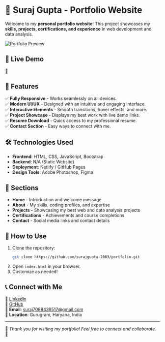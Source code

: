 # 🌟 Suraj Gupta - Portfolio Website

Welcome to my **personal portfolio website**! This project showcases my **skills, projects, certifications, and experience** in web development and data analysis.

![Portfolio Preview](Image/portfolio_preview.png)  

## 🔗 Live Demo
 🚀

## 📌 Features
✅ **Fully Responsive** - Works seamlessly on all devices.  
✅ **Modern UI/UX** - Designed with an intuitive and engaging interface.  
✅ **Interactive Elements** - Smooth transitions, hover effects, and more.  
✅ **Project Showcase** - Displays my best work with live demo links.  
✅ **Resume Download** - Quick access to my professional resume.  
✅ **Contact Section** - Easy ways to connect with me.  

## 🛠️ Technologies Used
- **Frontend**: HTML, CSS, JavaScript, Bootstrap
- **Backend**: N/A (Static Website)
- **Deployment**: Netlify / GitHub Pages
- **Design Tools**: Adobe Photoshop, Figma

## 📂 Sections
- **Home** - Introduction and welcome message
- **About** - My skills, coding profiles, and expertise
- **Projects** - Showcasing my best web and data analysis projects
- **Certifications** - Achievements and course completions
- **Contact** - Social media links and contact details

## 🚀 How to Use
1. Clone the repository:
   ```bash
   git clone https://github.com/surajgupta-2003/portfolio.git
   ```
2. Open `index.html` in your browser.
3. Customize as needed!

## 📞 Connect with Me
🔗 [LinkedIn](https://www.linkedin.com/in/suraj-gupta-243230237/)  
🔗 [GitHub](https://github.com/surajgupta-2003)  
📧 **Email**: suraj7088439517@gmail.com  
📍 **Location**: Gurugram, Haryana, India  

---
💙 _Thank you for visiting my portfolio! Feel free to connect and collaborate._ 🚀
